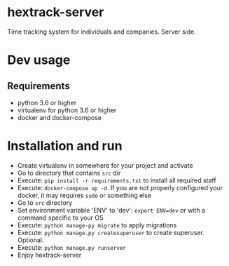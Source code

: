 # hextrack-server

Time tracking system for individuals and companies. Server side.

# Dev usage

## Requirements

- python 3.6 or higher
- virtualenv for python 3.6 or higher
- docker and docker-compose

# Installation and run

- Create virtualenv in somewhere for your project and activate
- Go to directory that contains `src` dir
- Execute: `pip install -r requirements.txt` to install all required staff
- Execute: `docker-compose up -d`. If you are not properly configured your docker, it may requires `sudo` or something else
- Go to `src` directory
- Set environment variable 'ENV' to 'dev': `export ENV=dev` or with a command specific to your OS
- Execute: `python manage-py migrate` to apply migrations
- Execute: `python manage.py createsuperuser` to create superuser. Optional.
- Execute: `python manage.py runserver`
- Enjoy hextrack-server